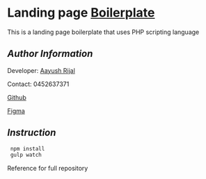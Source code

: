 # Landing page [Boilerplate](https://www.aiims.com.au)

This is a landing page boilerplate that uses PHP scripting language

## _Author Information_

Developer: [Aayush Rijal](https://www.aayushrijal.net)

Contact: 0452637371

[Github]()

[Figma]()

## _Instruction_

```bash
 npm install
 gulp watch
 ```

Reference for full repository
